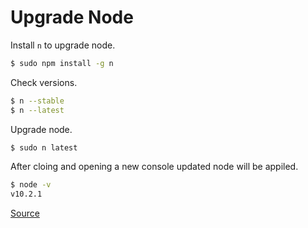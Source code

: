 # Upgrade Node

Install `n` to upgrade node.

```sh
$ sudo npm install -g n
```

Check versions.

```sh
$ n --stable
$ n --latest
```

Upgrade node.

```sh
$ sudo n latest
```

After cloing and opening a new console updated node will be appiled.

```sh
$ node -v
v10.2.1
```

[Source](https://parashuto.com/rriver/tools/updating-node-js-and-npm)
